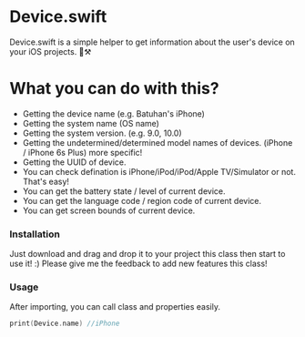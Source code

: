 # Device.swift

Device.swift is a simple helper to get information about the user's device on your iOS projects. 📱⚒


# What you can do with this?

  - Getting the device name (e.g. Batuhan's iPhone)
  - Getting the system name (OS name)
  - Getting the system version. (e.g. 9.0, 10.0)
  - Getting the undetermined/determined model names of devices. (iPhone / iPhone 6s Plus) more specific!
  - Getting the UUID of device.
  - You can check defination is iPhone/iPod/iPod/Apple TV/Simulator or not. That's easy!
  - You can get the battery state / level of current device.
  - You can get the language code / region code of current device.
  - You can get screen bounds of current device.

### Installation

Just download and drag and drop it to your project this class then start to use it! :) Please give me the feedback to add new features this class!

### Usage

After importing, you can call class and properties easily.

```swift
print(Device.name) //iPhone
```

